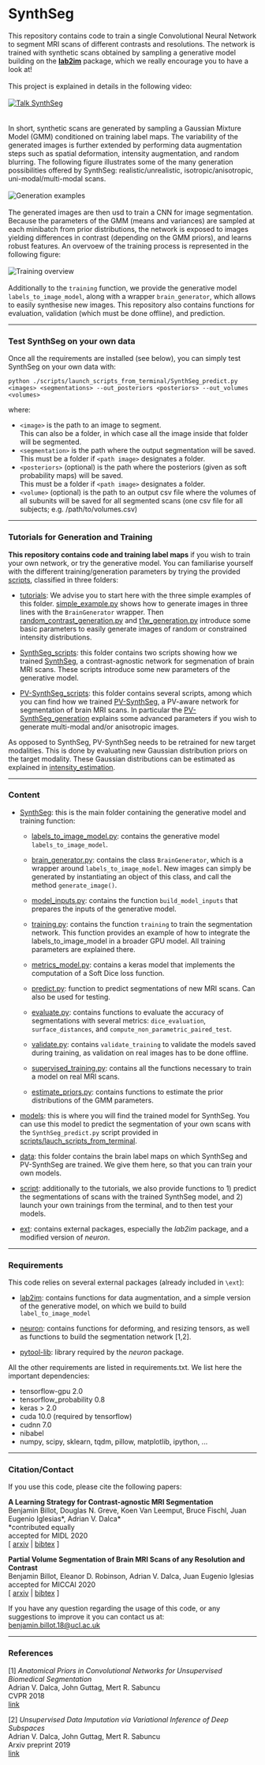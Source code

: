 # SynthSeg

This repository contains code to train a single Convolutional Neural Network to segment MRI scans of different contrasts
 and resolutions. The network is trained with synthetic scans obtained by sampling a generative model building on the 
**[lab2im](https://github.com/BBillot/lab2im)** package, which we really encourage you to have a look at!
\
\
This project is explained in details in the following video:
\
\
[![Talk SynthSeg](scripts/data_example/youtube_link.png)](https://www.youtube.com/watch?v=Bfp3cILSKZg&t=173s)
\
\
\
In short, synthetic scans are generated by sampling a Gaussian Mixture Model (GMM) conditioned
on training label maps. The variability of the generated images is further extended by performing data augmentation 
steps such as spatial deformation, intensity augmentation, and random blurring. The following figure illustrates some
of the many generation possibilities offered by SynthSeg:
realistic/unrealistic, isotropic/anisotropic, uni-modal/multi-modal scans.
\
\
![Generation examples](scripts/data_example/figure.png)
\
\
The generated images are then usd to train a CNN for image segmentation. Because the parameters of the GMM (means and 
variances) are sampled at each minibatch from prior distributions, the network is exposed to images yielding differences
 in contrast (depending on the GMM priors), and learns robust features. An overvoew of the training process is 
represented in the following figure:
\
\
![Training overview](scripts/data_example/schematic.png)
\
\
Additionally to the `training` function, we provide the generative model `labels_to_image_model`, along with a wrapper 
`brain_generator`, which allows to easily synthesise new images. This repository also contains functions for evaluation,
 validation (which must be done offline), and prediction.

----------------

### Test SynthSeg on your own data

Once all the requirements are installed (see below), you can simply test SynthSeg on your own data with:
```
python ./scripts/launch_scripts_from_terminal/SynthSeg_predict.py <images> <segmentations> --out_posteriors <posteriors> --out_volumes <volumes>
```
where:
- `<image>` is the path to an image to segment. \
This can also be a folder, in which case all the image inside that folder will be segmented.
- `<segmentation>` is the path where the output segmentation will be saved. \
This must be a folder if `<path image>` designates a folder.
- `<posteriors>` (optional) is the path where the posteriors (given as soft probability maps) will be saved. \
This must be a folder if `<path image>` designates a folder.
- `<volume>` (optional) is the path to an output csv file where the volumes of all subunits
will be saved for all segmented scans (one csv file for all subjects; e.g. /path/to/volumes.csv)


----------------

### Tutorials for Generation and Training

**This repository contains code and training label maps** if you wish to train your own network, or try the generative 
model. You can familiarise yourself with the different training/generation parameters by trying the provided 
[scripts](scripts), classified in three folders:

- [tutorials](scripts/tutorials): We advise you to start here with the three simple examples of this folder.
[simple_example.py](scripts/tutorials/simple_example.py) shows how to generate images in three lines with the 
`BrainGenerator` wrapper. Then [random_contrast_generation.py](scripts/tutorials/random_contrast_generation.py) and 
[t1w_generation.py](scripts/tutorials/t1w_generation.py) introduce some basic parameters to easily generate 
images of random or constrained intensity distributions.

- [SynthSeg_scripts](scripts/SynthSeg_scripts): this folder contains two scripts showing how we trained 
[SynthSeg](https://arxiv.org/abs/2003.01995), a contrast-agnostic network for segmenation of brain MRI scans. 
These scripts introduce some new parameters of the generative model.

- [PV-SynthSeg_scripts](scripts/PV-SynthSeg_scripts): this folder contains several scripts, among which you can find 
how we trained [PV-SynthSeg](https://arxiv.org/abs/2004.10221), a PV-aware network for segmentation of brain MRI scans.
In particular the [PV-SynthSeg_generation](scripts/PV-SynthSeg_scripts/PV-SynthSeg_generation.py) explains some advanced
parameters if you wish to generate multi-modal and/or anisotropic images. 

As opposed to SynthSeg, PV-SynthSeg needs to be retrained for new target modalities. This is done by evaluating new 
Gaussian distribution priors on the target modality. These Gaussian distributions can be estimated as explained in 
[intensity_estimation](scripts/PV-SynthSeg_scripts/intensity_estimation.py).

----------------

### Content

- [SynthSeg](SynthSeg): this is the main folder containing the generative model and training function:

  - [labels_to_image_model.py](SynthSeg/labels_to_image_model.py): contains the generative model `labels_to_image_model`.
  
  - [brain_generator.py](SynthSeg/brain_generator.py): contains the class `BrainGenerator`, which is a wrapper around 
  `labels_to_image_model`. New images can simply be generated by instantiating an object of this class, and call the 
  method `generate_image()`.
  
  - [model_inputs.py](SynthSeg/model_inputs.py): contains the function `build_model_inputs` that prepares the inputs of the
  generative model.
  
  - [training.py](SynthSeg/training.py): contains the function `training` to train the segmentation network. This function
  provides an example of how to integrate the labels_to_image_model in a broader GPU model. All training parameters are 
  explained there.
  
  - [metrics_model.py](SynthSeg/metrics_model.py): contains a keras model that implements the computation of a Soft Dice 
  loss function.
  
  - [predict.py](SynthSeg/predict.py): function to predict segmentations of new MRI scans. Can also be used for testing.
  
  - [evaluate.py](SynthSeg/evaluate.py): contains functions to evaluate the accuracy of segmentations with several metrics:
  `dice_evaluation`, `surface_distances`, and `compute_non_parametric_paired_test`.
  
  - [validate.py](SynthSeg/validate.py): contains `validate_training` to validate the models saved during training, as 
  validation on real images has to be done offline.
  
  - [supervised_training.py](SynthSeg/supervised_training.py): contains all the functions necessary to train a model on 
  real MRI scans.
  
  - [estimate_priors.py](SynthSeg/estimate_priors.py): contains functions to estimate the prior distributions of the GMM
  parameters.
 
 - [models](models): this is where you will find the trained model for SynthSeg. You can use this model to predict the 
 segmentation of your own scans with the `SynthSeg_predict.py` script provided in 
 [scripts/lauch_scripts_from_terminal](scripts/launch_scripts_from_terminal).
 
- [data](data): this folder contains the brain label maps on which SynthSeg and PV-SynthSeg are trained. 
We give them here, so that you can train your own models.
 
- [script](scripts): additionally to the tutorials, we also provide functions to 1) predict the segmentations of scans 
with the trained SynthSeg model, and 2) launch your own trainings from the terminal, and to then test your models.

- [ext](ext): contains external packages, especially the *lab2im* package, and a modified version of *neuron*.

----------------

### Requirements
 
This code relies on several external packages (already included in `\ext`):

- [lab2im](https://github.com/BBillot/lab2im): contains functions for data augmentation, and a simple version of 
 the generative model, on which we build to build `label_to_image_model`
 
- [neuron](https://github.com/adalca/neuron): contains functions for deforming, and resizing tensors, as well as 
functions to build the segmentation network [1,2].

- [pytool-lib](https://github.com/adalca/pytools-lib): library required by the *neuron* package.

All the other requirements are listed in requirements.txt. We list here the important dependencies:

- tensorflow-gpu 2.0
- tensorflow_probability 0.8
- keras > 2.0
- cuda 10.0 (required by tensorflow)
- cudnn 7.0
- nibabel
- numpy, scipy, sklearn, tqdm, pillow, matplotlib, ipython, ...


----------------

### Citation/Contact

If you use this code, please cite the following papers:

**A Learning Strategy for Contrast-agnostic MRI Segmentation** \
Benjamin Billot, Douglas N. Greve, Koen Van Leemput, Bruce Fischl, Juan Eugenio Iglesias*, Adrian V. Dalca* \
*contributed equally \
accepted for MIDL 2020 \
[ [arxiv](https://arxiv.org/abs/2003.01995) | [bibtex](bibtex.txt) ]

**Partial Volume Segmentation of Brain MRI Scans of any Resolution and Contrast** \
Benjamin Billot, Eleanor D. Robinson, Adrian V. Dalca, Juan Eugenio Iglesias \
accepted for MICCAI 2020 \
[ [arxiv](https://arxiv.org/abs/2004.10221) | [bibtex](bibtex.txt) ]

If you have any question regarding the usage of this code, or any suggestions to improve it you can contact us at: \
benjamin.billot.18@ucl.ac.uk


----------------

### References

[1] *Anatomical Priors in Convolutional Networks for Unsupervised Biomedical Segmentation* \
Adrian V. Dalca, John Guttag, Mert R. Sabuncu \
CVPR 2018 \
[link](http://www.mit.edu/~adalca/files/papers/cvpr2018_priors.pdf)

[2] *Unsupervised Data Imputation via Variational Inference of Deep Subspaces* \
Adrian V. Dalca, John Guttag, Mert R. Sabuncu \
Arxiv preprint 2019 \
[link](https://arxiv.org/abs/1903.03503)
